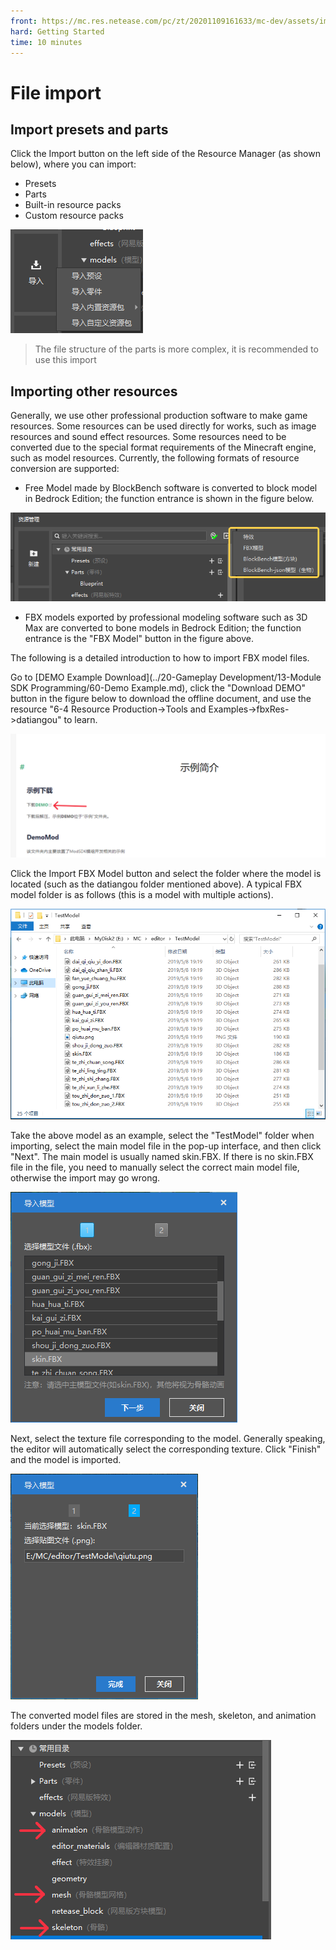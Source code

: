 ```yaml
--- 
front: https://mc.res.netease.com/pc/zt/20201109161633/mc-dev/assets/img/content002.a08fa47a.png 
hard: Getting Started 
time: 10 minutes 
--- 
```

# File import 

## Import presets and parts 

Click the Import button on the left side of the Resource Manager (as shown below), where you can import: 

- Presets 
- Parts 
- Built-in resource packs 
- Custom resource packs 

![image-20210710172658421](./images/content008.png) 

> The file structure of the parts is more complex, it is recommended to use this import 

## Importing other resources 

Generally, we use other professional production software to make game resources. Some resources can be used directly for works, such as image resources and sound effect resources. Some resources need to be converted due to the special format requirements of the Minecraft engine, such as model resources. Currently, the following formats of resource conversion are supported: 

- Free Model made by BlockBench software is converted to block model in Bedrock Edition; the function entrance is shown in the figure below. 

![image-20210715144431821](./images/content009.png) 

- FBX models exported by professional modeling software such as 3D Max are converted to bone models in Bedrock Edition; the function entrance is the "FBX Model" button in the figure above. 

The following is a detailed introduction to how to import FBX model files. 

Go to [DEMO Example Download](../20-Gameplay Development/13-Module SDK Programming/60-Demo Example.md), click the "Download DEMO" button in the figure below to download the offline document, and use the resource "6-4 Resource Production->Tools and Examples->fbxRes->datiangou" to learn. 

![img](./images/level_image005n.png) 

Click the Import FBX Model button and select the folder where the model is located (such as the datiangou folder mentioned above). A typical FBX model folder is as follows (this is a model with multiple actions). 

<img src="./images/level_image025.png" alt="img" style="zoom:67%;" /> 

Take the above model as an example, select the "TestModel" folder when importing, select the main model file in the pop-up interface, and then click "Next". The main model is usually named skin.FBX. If there is no skin.FBX file in the file, you need to manually select the correct main model file, otherwise the import may go wrong. 

![img](./images/level_image026.png) 

Next, select the texture file corresponding to the model. Generally speaking, the editor will automatically select the corresponding texture. Click "Finish" and the model is imported. 

![img](./images/level_image027.png) 

The converted model files are stored in the mesh, skeleton, and animation folders under the models folder.


![img](./images/level_image007n.png)